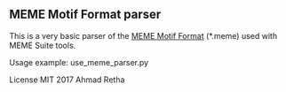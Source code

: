 ## MEME Motif Format parser

This is a very basic parser of the [MEME Motif Format](http://meme-suite.org/doc/meme-format.html?man_type=web) (*.meme) used with MEME Suite tools.

Usage example: use_meme_parser.py

License MIT 2017 Ahmad Retha
